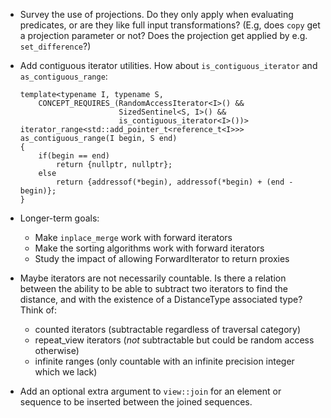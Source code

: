 * Survey the use of projections. Do they only apply when evaluating predicates, or are they
  like full input transformations? (E.g, does `copy` get a projection parameter or not? Does the projection get applied by e.g. `set_difference`?)
* Add contiguous iterator utilities. How about `is_contiguous_iterator` and `as_contiguous_range`:

    ```
    template<typename I, typename S,
        CONCEPT_REQUIRES_(RandomAccessIterator<I>() &&
                          SizedSentinel<S, I>() &&
                          is_contiguous_iterator<I>())>
    iterator_range<std::add_pointer_t<reference_t<I>>>
    as_contiguous_range(I begin, S end)
    {
        if(begin == end)
            return {nullptr, nullptr};
        else
            return {addressof(*begin), addressof(*begin) + (end - begin)};
    }
    ```
* Longer-term goals:
  - Make `inplace_merge` work with forward iterators
  - Make the sorting algorithms work with forward iterators
  - Study the impact of allowing ForwardIterator to return proxies

* Maybe iterators are not necessarily countable. Is there a relation between
  the ability to be able to subtract two iterators to find the distance, and
  with the existence of a DistanceType associated type? Think of:
  - counted iterators (subtractable regardless of traversal category)
  - repeat_view iterators (*not* subtractable but could be random access otherwise)
  - infinite ranges (only countable with an infinite precision integer which we lack)

* Add an optional extra argument to `view::join` for an element or sequence to be inserted
  between the joined sequences.
